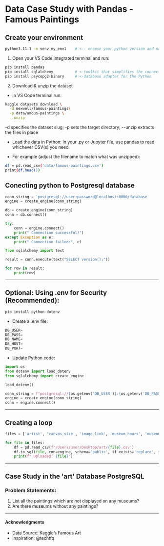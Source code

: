 # Data Case Study with Pandas - Famous Paintings
 
 ## Create your environment
```bash
python3.11.1 -m venv my_env1    # <-- choose yoor python version and name of your environment
```
1. Open your VS Code integrated terminal and run:
```bash
pip install pandas
pip install sqlalchemy          # <-toolkit that simplifies the connection between Python and SQL databases
pip install psycopg2-binary     # <-database adapter for the Python
```

2. Download & unzip the dataset
- In VS Code terminal run:
```bash
kaggle datasets download \
  -d mexwell/famous-paintings\
  -p data/amous-paintings \
  --unzip
```

-d specifies the dataset slug; -p sets the target directory; --unzip extracts the files in place

- Load the data in Python:
In your .py or Jupyter file, use pandas to read whichever CSV(s) you need.

- For example (adjust the filename to match what was unzipped):
```bash
df = pd.read_csv('data/famous-paintings.csv')
print(df.head())
```
## Conecting python to Postgresql database
```python
conn_string = 'postgresql://user:password@localhost:0000/database'
engine = create_engine(conn_string)

db = create_engine(conn_string)
conn = db.connect()

try:
    conn = engine.connect()
    print(" Connection successful!")
except Exception as e:
    print(" Connection failed:", e)

from sqlalchemy import text

result = conn.execute(text("SELECT version();"))

for row in result:
    print(row)
```
----
## Optional: Using .env for Security (Recommended):


```python
pip install python-dotenv
```


- Create a .env file:
```python
DB_USER=
DB_PASS=
DB_NAME=
DB_HOST=
DB_PORT=
```
- Update Python code:
```python
import os
from dotenv import load_dotenv
from sqlalchemy import create_engine

load_dotenv()

conn_string = f"postgresql://{os.getenv('DB_USER')}:{os.getenv('DB_PASS')}@{os.getenv('DB_HOST')}:{os.getenv('DB_PORT')}/{os.getenv('DB_NAME')}"
engine = create_engine(conn_string)
conn = engine.connect()
```
____


## Creating a loop
```python
files = ['artist', 'canvas_size', 'image_link', 'museum_hours', 'museum', 'product_size', 'subject', 'work']

for file in files:
    df = pd.read_csv(f'/Users/user/Desktop/art/{file}.csv')
    df.to_sql(file, con=engine, schema='public', if_exists='replace', index=False)
    print(f" Uploaded: {file}")
```

_____

## Case Study in the 'art' Database PostgreSQL

### Problem Statements:

1) List all the paintings which are not displayed on any museums?
2) Are there museums without any paintings?

---

#### Acknowledgments
- Data Source: Kaggle’s Famous Art
- Inspiration: @techtfq

